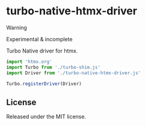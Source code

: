 # turbo-native-htmx-driver

> [!WARNING]
> Experimental & incomplete

Turbo Native driver for htmx.

```javascript
import 'htmx.org'
import Turbo from './turbo-shim.js'
import Driver from './turbo-native-htmx-driver.js'

Turbo.registerDriver(Driver)
```

## License
Released under the MIT license.
